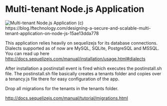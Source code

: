 # Multi-tenant Node.js Application

<img src="https://cdn-images-1.medium.com/max/1600/1*YJHmalZ71_3AekY06edhPg.png" alt="Multi-tenant Node.js Application">
(c) https://blog.lftechnology.com/designing-a-secure-and-scalable-multi-tenant-application-on-node-js-15ae13dda778

This application relies heavily on sequelizejs for its database connections. Dialects supported as of now are MySQL, SQLite, PostgreSQL and MSSQL. You can read up here http://docs.sequelizejs.com/manual/installation/usage.html#dialects

After installation a postinstall event is fired which executes the postinstall.sh file. The postinstall.sh file basically creates a tenants folder and copies over a tenancy.js file there for easy configuration of the app.

Drop all migrations for the tenants in the tenants folder.


http://docs.sequelizejs.com/manual/tutorial/migrations.html